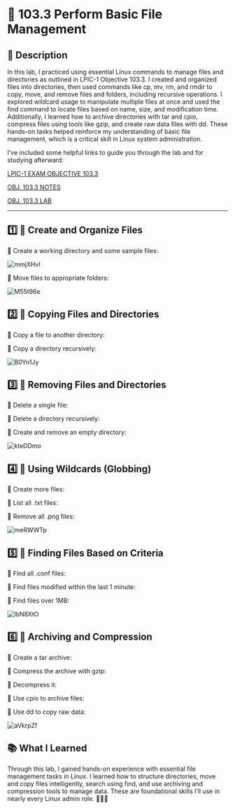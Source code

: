 # 📁 103.3 Perform Basic File Management

## 🧠 Description
In this lab, I practiced using essential Linux commands to manage files and directories as outlined in LPIC-1 Objective 103.3. I created and organized files into directories, then used commands like cp, mv, rm, and rmdir to copy, move, and remove files and folders, including recursive operations. I explored wildcard usage to manipulate multiple files at once and used the find command to locate files based on name, size, and modification time. Additionally, I learned how to archive directories with tar and cpio, compress files using tools like gzip, and create raw data files with dd. These hands-on tasks helped reinforce my understanding of basic file management, which is a critical skill in Linux system administration.

I’ve included some helpful links to guide you through the lab and for studying afterward:

[LPIC-1 EXAM OBJECTIVE 103.3](https://www.lpi.org/our-certifications/exam-101-102-objectives/#103.3_Perform_basic_file_management)

[OBJ. 103.3 NOTES](https://1drv.ms/w/c/354f1c8d534fbced/EW9EKUrhENhFpgPSJuLSuLIBe3caqzPuIWgJgxNduZ3GZA?e=RmSmeP)

[OBJ. 103.3 LAB](https://1drv.ms/w/c/354f1c8d534fbced/ERcARqadLYZJr-neFczanOYBhTo6pB7Ufs5nOegWB1fmSQ?e=t4FJlb)

---

## 1️⃣ 🔹 Create and Organize Files

🔹 Create a working directory and some sample files:

![mmjXHvl](https://github.com/user-attachments/assets/4fb790d0-1323-4c47-a73a-9bb271035cf5)

🔹 Move files to appropriate folders:

![M55t96e](https://github.com/user-attachments/assets/d6cd267d-0016-48e2-8aba-73fbfc824577)

## 2️⃣ 🔹 Copying Files and Directories

🔹 Copy a file to another directory:

🔹 Copy a directory recursively:

![B0Yn1Jy](https://github.com/user-attachments/assets/d31c9193-577d-48f9-84a6-cc9bcf49e2f1)

## 3️⃣ 🔹 Removing Files and Directories

🔹 Delete a single file:

🔹 Delete a directory recursively:

🔹 Create and remove an empty directory:

![kteDDmo](https://github.com/user-attachments/assets/2fbbd056-6337-4f4b-b255-056fcb5ff54c)

## 4️⃣ 🔹 Using Wildcards (Globbing)

🔹 Create more files:

🔹 List all .txt files:

🔹 Remove all .png files:

![meRWWTp](https://github.com/user-attachments/assets/71369b1a-5b35-404b-9250-cc8bcb242dc2)

## 5️⃣ 🔹 Finding Files Based on Criteria

🔹 Find all .conf files:

🔹 Find files modified within the last 1 minute:

🔹 Find files over 1MB:

![lbN8XtO](https://github.com/user-attachments/assets/80b815bd-ee9a-4038-83fe-bf802f1b88a6)

## 6️⃣ 🔹 Archiving and Compression

🔹 Create a tar archive:

🔹 Compress the archive with gzip:

🔹 Decompress it:

🔹 Use cpio to archive files:

🔹 Use dd to copy raw data:

![aVkrpZf](https://github.com/user-attachments/assets/bab1704d-122e-4ff0-a1f9-1a0150df6741)

## 📚 What I Learned
Through this lab, I gained hands-on experience with essential file management tasks in Linux. I learned how to structure directories, move and copy files intelligently, search using find, and use archiving and compression tools to manage data. These are foundational skills I’ll use in nearly every Linux admin role. 🧑‍💻✨






